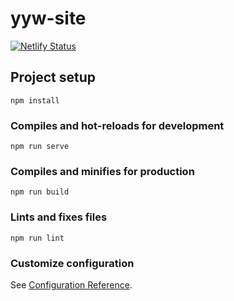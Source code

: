 # yyw-site

[![Netlify Status](https://api.netlify.com/api/v1/badges/4643737b-999f-42f2-98c9-cb9f8c4f2d62/deploy-status)](https://app.netlify.com/sites/upbeat-minsky-373460/deploys)

## Project setup
```
npm install
```

### Compiles and hot-reloads for development
```
npm run serve
```

### Compiles and minifies for production
```
npm run build
```

### Lints and fixes files
```
npm run lint
```

### Customize configuration
See [Configuration Reference](https://cli.vuejs.org/config/).
